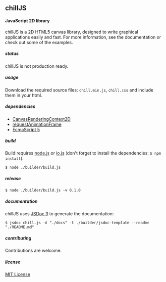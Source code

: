 ## chillJS ##

#### JavaScript 2D library ####


chillJS is a 2D HTML5 canvas library, designed to write graphical applications easily and fast. For more information, see the documentation or check out some of the examples.

##### status #####
chillJS is not production ready.

##### usage #####
Download the required source files: `chill.min.js`, `chill.css` and include them in your html.

##### dependencies #####
- <a href="https://developer.mozilla.org/en-US/docs/Web/API/CanvasRenderingContext2D" target="_blank">CanvasRenderingContext2D</a>
- <a href="https://developer.mozilla.org/en-US/docs/Web/API/window/requestAnimationFrame" target="_blank">requestAnimationFrame</a>
- <a href="http://kangax.github.io/compat-table/es5/" target="_blank">EcmaScript 5</a>

##### build #####
Build requires <a href="https://nodejs.org/" target="_blank">node.js</a> or <a href="https://iojs.org/en/index.html" target="_blank">io.js</a> (don't forget to install the dependencies: `$ npm install`).

```
$ node ./builder/build.js
```

##### release #####

```
$ node ./builder/build.js -v 0.1.0
```

##### documentation #####
chillJS uses <a href="http://usejsdoc.org/" target="_blank">JSDoc 3</a> to generate the documentation:

```
$ jsdoc chill.js -d "./docs" -t ./builder/jsdoc-template --readme "./README.md"
```


##### contributing #####
Contributions are welcome.

##### license #####
<a href="http://opensource.org/licenses/MIT" target="_blank">MIT License</a>
